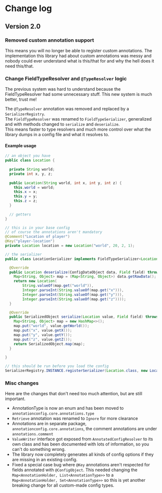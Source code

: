 # Change log

## Version 2.0

### Removed custom annotation support

This means you will no longer be able to register custom annotations. The implementation this
library had about custom annotations was messy and nobody could ever understand what is this/that
for and why the hell does it need this/that.

### Change FieldTypeResolver and `@TypeResolver` logic

The previous system was hard to understand because the FieldTypeResolver had some unnecessary stuff.
This new system is much better, trust me!

The `@TypeResolver` annotation was removed and replaced by a `SerializerRegistry`. 
<br>
The `FieldTypeResolver` was renamed to `FieldTypeSerializer`, generalized and with methods changed
to `serialize` and `deserialize`.
<br>
This means faster to type resolvers and much more control over what the library dumps in a config 
file and what it resolves to. 

#### Example usage
```java
// an object you have
public class Location {
  
  private String world;
  private int x, y, z;
  
  public Location(String world, int x, int y, int z) {
    this.world = world;
    this.x = x;
    this.y = y;
    this.z = z;
  }
  
  // getters
}

// this is in your base config
// of course the annotations aren't mandatory
@Comment("Location of player")
@Key("player-location")
private Location location = new Location("world", 20, 2, 1);

// the serializer
public class LocationSerializer implements FieldTypeSerializer<Location> {

  @Override
  public Location deserialize(ConfigDataObject data, Field field) throws Exception {
    Map<String, Object> map = (Map<String, Object>) data.getRawData();
    return new Location(
        String.valueOf(map.get("world")),
        Integer.parseInt(String.valueOf(map.get("x"))),
        Integer.parseInt(String.valueOf(map.get("y"))),
        Integer.parseInt(String.valueOf(map.get("z"))));
  }

  @Override
  public SerializedObject serialize(Location value, Field field) throws Exception {
    Map<String, Object> map = new HashMap<>();
    map.put("world", value.getWorld());
    map.put("x", value.getX());
    map.put("y", value.getY());
    map.put("z", value.getZ());
    return SerializedObject.map(map);
  }
  
}

// this should be run before you load the config
SerializerRegistry.INSTANCE.registerSerializer(Location.class, new LocationSerializer());
```

### Misc changes

Here are the changes that don't need too much attention, but are still important.

- AnnotationType is now an enum and has been moved to `annotationconfig.core.annotations.type`
- `Retrieve` annotation was renamed to `Ignore` for more clearance
- Annotations are in separate package, `annotationconfig.core.annotations`, the comment annotations are under `annotations.comment`
- `ValueWriter` interface got exposed from `AnnotatedConfigResolver` to its own class and has been documented with lots of information, so you can't do something wrong.
- The library now completely generates all kinds of config options if they are missing in an existing config.
- Fixed a special case bug where `@Key` annotations aren't respected for fields annotated with `@ConfigObject`. This needed changing the `Map<AnnotationHolder, List<AnnotationType>>` to a `Map<AnnotationHolder, Set<AnnotationType>>` so this is yet another breaking change for all custom-made config types.
